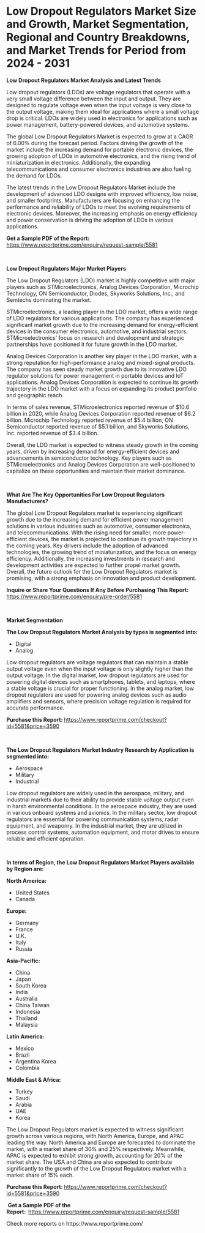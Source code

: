 <p><h1>Low Dropout Regulators Market Size and Growth, Market Segmentation, Regional and Country Breakdowns, and Market Trends for Period from 2024 -  2031</h1></p><p><strong>Low Dropout Regulators Market Analysis and Latest Trends</strong></p>
<p><p>Low dropout regulators (LDOs) are voltage regulators that operate with a very small voltage difference between the input and output. They are designed to regulate voltage even when the input voltage is very close to the output voltage, making them ideal for applications where a small voltage drop is critical. LDOs are widely used in electronics for applications such as power management, battery-powered devices, and automotive systems.</p><p>The global Low Dropout Regulators Market is expected to grow at a CAGR of 6.00% during the forecast period. Factors driving the growth of the market include the increasing demand for portable electronic devices, the growing adoption of LDOs in automotive electronics, and the rising trend of miniaturization in electronics. Additionally, the expanding telecommunications and consumer electronics industries are also fueling the demand for LDOs.</p><p>The latest trends in the Low Dropout Regulators Market include the development of advanced LDO designs with improved efficiency, low noise, and smaller footprints. Manufacturers are focusing on enhancing the performance and reliability of LDOs to meet the evolving requirements of electronic devices. Moreover, the increasing emphasis on energy efficiency and power conservation is driving the adoption of LDOs in various applications.</p></p>
<p><strong>Get a Sample PDF of the Report:&nbsp;</strong> <a href="https://www.reportprime.com/enquiry/request-sample/5581">https://www.reportprime.com/enquiry/request-sample/5581</a></p>
<p>&nbsp;</p>
<p><strong>Low Dropout Regulators Major Market Players</strong></p>
<p><p>The Low Dropout Regulators (LDO) market is highly competitive with major players such as STMicroelectronics, Analog Devices Corporation, Microchip Technology, ON Semiconductor, Diodes, Skyworks Solutions, Inc., and Semtechs dominating the market. </p><p>STMicroelectronics, a leading player in the LDO market, offers a wide range of LDO regulators for various applications. The company has experienced significant market growth due to the increasing demand for energy-efficient devices in the consumer electronics, automotive, and industrial sectors. STMicroelectronics' focus on research and development and strategic partnerships have positioned it for future growth in the LDO market. </p><p>Analog Devices Corporation is another key player in the LDO market, with a strong reputation for high-performance analog and mixed-signal products. The company has seen steady market growth due to its innovative LDO regulator solutions for power management in portable devices and IoT applications. Analog Devices Corporation is expected to continue its growth trajectory in the LDO market with a focus on expanding its product portfolio and geographic reach.</p><p>In terms of sales revenue, STMicroelectronics reported revenue of $10.6 billion in 2020, while Analog Devices Corporation reported revenue of $6.2 billion. Microchip Technology reported revenue of $5.4 billion, ON Semiconductor reported revenue of $5.1 billion, and Skyworks Solutions, Inc. reported revenue of $3.4 billion. </p><p>Overall, the LDO market is expected to witness steady growth in the coming years, driven by increasing demand for energy-efficient devices and advancements in semiconductor technology. Key players such as STMicroelectronics and Analog Devices Corporation are well-positioned to capitalize on these opportunities and maintain their market dominance.</p></p>
<p>&nbsp;</p>
<p><strong>What Are The Key Opportunities For Low Dropout Regulators Manufacturers?</strong></p>
<p><p>The global Low Dropout Regulators market is experiencing significant growth due to the increasing demand for efficient power management solutions in various industries such as automotive, consumer electronics, and telecommunications. With the rising need for smaller, more power-efficient devices, the market is projected to continue its growth trajectory in the coming years. Key drivers include the adoption of advanced technologies, the growing trend of miniaturization, and the focus on energy efficiency. Additionally, the increasing investments in research and development activities are expected to further propel market growth. Overall, the future outlook for the Low Dropout Regulators market is promising, with a strong emphasis on innovation and product development.</p></p>
<p><strong>Inquire or Share Your Questions If Any Before Purchasing This Report:</strong> <a href="https://www.reportprime.com/enquiry/pre-order/5581">https://www.reportprime.com/enquiry/pre-order/5581</a></p>
<p>&nbsp;</p>
<p><strong>Market Segmentation</strong></p>
<p><strong>The Low Dropout Regulators Market Analysis by types is segmented into:</strong></p>
<p><ul><li>Digital</li><li>Analog</li></ul></p>
<p><p>Low dropout regulators are voltage regulators that can maintain a stable output voltage even when the input voltage is only slightly higher than the output voltage. In the digital market, low dropout regulators are used for powering digital devices such as smartphones, tablets, and laptops, where a stable voltage is crucial for proper functioning. In the analog market, low dropout regulators are used for powering analog devices such as audio amplifiers and sensors, where precision voltage regulation is required for accurate performance.</p></p>
<p><strong>Purchase this Report:&nbsp;</strong><a href="https://www.reportprime.com/checkout?id=5581&price=3590">https://www.reportprime.com/checkout?id=5581&price=3590</a></p>
<p>&nbsp;</p>
<p><strong>The Low Dropout Regulators Market Industry Research by Application is segmented into:</strong></p>
<p><ul><li>Aerospace</li><li>Military</li><li>Industrial</li></ul></p>
<p><p>Low dropout regulators are widely used in the aerospace, military, and industrial markets due to their ability to provide stable voltage output even in harsh environmental conditions. In the aerospace industry, they are used in various onboard systems and avionics. In the military sector, low dropout regulators are essential for powering communication systems, radar equipment, and weaponry. In the industrial market, they are utilized in process control systems, automation equipment, and motor drives to ensure reliable and efficient operation.</p></p>
<p>&nbsp;</p>
<p><strong>In terms of Region, the Low Dropout Regulators Market Players available by Region are:</strong></p>
<p>
    <p> <strong> North America: </strong>
        <ul>
            <li>United States</li>
            <li>Canada</li>
        </ul>
        </p> 
    <p> <strong> Europe: </strong>
        <ul>
            <li>Germany</li>
            <li>France</li>
            <li>U.K.</li>
            <li>Italy</li>
            <li>Russia</li>
        </ul>
        </p> 
    <p> <strong> Asia-Pacific: </strong>
        <ul>
            <li>China</li>
            <li>Japan</li>
            <li>South Korea</li>
            <li>India</li>
            <li>Australia</li>
            <li>China Taiwan</li>
            <li>Indonesia</li>
            <li>Thailand</li>
            <li>Malaysia</li>
        </ul>
        </p> 
    <p> <strong> Latin America: </strong>
        <ul>
            <li>Mexico</li>
            <li>Brazil</li>
            <li>Argentina Korea</li>
            <li>Colombia</li>
        </ul>
        </p> 
    <p> <strong> Middle East & Africa: </strong>
        <ul>
            <li>Turkey</li>
            <li>Saudi</li>
            <li>Arabia</li>
            <li>UAE</li>
            <li>Korea</li>
        </ul>
    </p>
    </p>
<p><p>The Low Dropout Regulators market is expected to witness significant growth across various regions, with North America, Europe, and APAC leading the way. North America and Europe are forecasted to dominate the market, with a market share of 30% and 25% respectively. Meanwhile, APAC is expected to exhibit strong growth, accounting for 20% of the market share. The USA and China are also expected to contribute significantly to the growth of the Low Dropout Regulators market with a market share of 15% each.</p></p>
<p><strong>Purchase this Report: </strong><a href="https://www.reportprime.com/checkout?id=5581&price=3590">https://www.reportprime.com/checkout?id=5581&price=3590</a></p>
<p>&nbsp;<strong>Get a Sample PDF of the Report:&nbsp;&nbsp;</strong><a href="https://www.reportprime.com/enquiry/request-sample/5581">https://www.reportprime.com/enquiry/request-sample/5581</a></p>
<p><strong></strong></p>
<p>Check more reports on https://www.reportprime.com/</p>